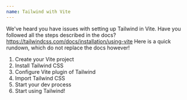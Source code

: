```yaml
---
name: Tailwind with Vite
---
```


We've heard you have issues with setting up Tailwind in Vite. Have you followed all the steps described in the docs?
https://tailwindcss.com/docs/installation/using-vite
Here is a quick rundown, which do not replace the docs however!

1. Create your Vite project
2. Install Tailwind CSS
3. Configure Vite plugin of Tailwind
4. Import Tailwind CSS
5. Start your dev process
6. Start using Tailwind!